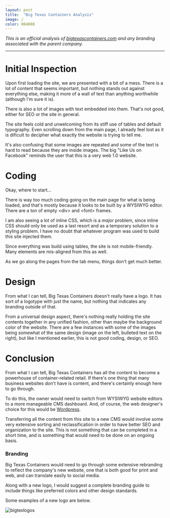```yaml
---
layout: post
title:  "Big Texas Containers Analysis"
image: /
color: 004080
---
```

*This is an official analysis of [bigtexascontainers.com](http://www.bigtexascontainers.com) and any branding associated with the parent company.*

---

# Initial Inspection
Upon first loading the site, we are presented with a bit of a mess. There is a lot of content that seems important, but nothing stands out against everything else, making it more of a wall of text than anything worthwhile (although I'm sure it is).

There is also a lot of images with text embedded into them. That's not good, either for SEO or the site in general.

The site feels cold and unwelcoming from its stiff use of tables and default typography. Even scrolling down from the main page, I already feel lost as it is dificult to decipher what exactly the website is trying to tell me.

It's also confusing that some images are repeated and some of the text is hard to read because they are inside images. The big "Like Us on Facebook" reminds the user that this is a very web 1.0 website.

# Coding
Okay, where to start...

There is way too much coding going on the main page for what is being loaded, and that's mostly because it looks to be built by a WYSIWYG editor. There are a ton of empty \<div\> and \<font\> frames.

I am also seeing a lot of inline CSS, which is a *major* problem, since inline CSS should only be used as a last resort and as a temporary solution to a styling problem. I have no doubt that whatever program was used to build this site injected them.

Since everything was build using tables, the site is not mobile-friendly. Many elements are mis-aligned from this as well.

As we go along the pages from the tab menu, things don't get much better.

# Design
From what I can tell, Big Texas Containers doesn't really have a logo. It has sort of a logotype with just the name, but nothing that indicates any branding outside of that.

From a universal design aspect, there's nothing really holding the site contents together in any unified fashion, other than maybe the background color of the website. There are a few instances with some of the images being somewhat of the same design (image on the left, bulleted text on the right), but like I mentioned earlier, this is not good coding, design, or SEO.

# Conclusion
From what I can tell, Big Texas Containers has all the content to become a powerhouse of container-related retail. If there's one thing that many business websites don't have is content, and there's certainly enough here to go through.

To do this, the owner would need to switch from WYSIWYG website editors to a more manageable CMS dashboard. And, of course, the web designer's choice for this would be [Wordpress](https://wordpress.org).

Transferring all the content from this site to a new CMS would involve some very extensive sorting and reclassification in order to have better SEO and organization to the site. This is not something that can be completed in a short time, and is something that would need to be done on an ongoing basis.

### Branding
Big Texas Containers would need to go through some extensive rebranding to reflect the company's new website, one that is both good for print and web, and can translate easily to social media.

Along with a new logo, I would suggest a complete branding guide to include things like preferred colors and other design standards.

Some examples of a new logo are below.

![bigtexlogos](curtisthornton.github.io/assets/article_images/btc-logos.jpg)
